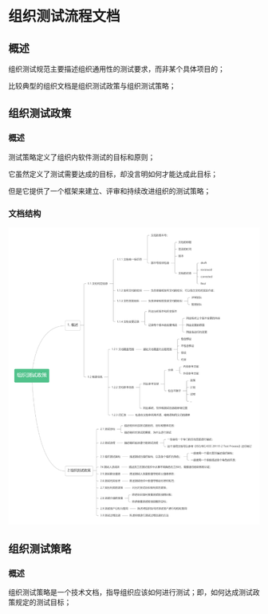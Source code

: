 # 组织测试流程文档

## 概述

组织测试规范主要描述组织通用性的测试要求，而非某个具体项目的；

比较典型的组织文档是组织测试政策与组织测试策略；

## 组织测试政策

### 概述

测试策略定义了组织内软件测试的目标和原则；

它虽然定义了测试需要达成的目标，却没言明如何才能达成此目标；

但是它提供了一个框架来建立、评审和持续改进组织的测试策略；

### 文档结构

![](../../../../.gitbook/assets/zu-zhi-ce-shi-zheng-ce-.png)



## 组织测试策略

### 概述

组织测试策略是一个技术文档，指导组织应该如何进行测试；即，如何达成测试政策规定的测试目标；



